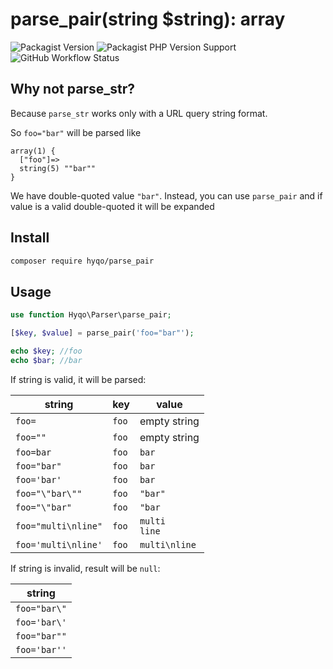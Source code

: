 # parse_pair(string $string): array

![Packagist Version](https://img.shields.io/packagist/v/hyqo/parse-pair?style=flat-square)
![Packagist PHP Version Support](https://img.shields.io/packagist/php-v/hyqo/parse-pair?style=flat-square)
![GitHub Workflow Status](https://img.shields.io/github/actions/workflow/status/hyqo/parse-pair/tests.yml?branch=main&label=tests&style=flat-square)

## Why not parse_str?

Because `parse_str` works only with a URL query string format.

So `foo="bar"` will be parsed like

```text
array(1) {
  ["foo"]=>
  string(5) ""bar""
}
```

We have double-quoted value `"bar"`. Instead, you can use `parse_pair` and if value is a valid double-quoted it will be
expanded

## Install

```sh
composer require hyqo/parse_pair
```

## Usage

```php
use function Hyqo\Parser\parse_pair;

[$key, $value] = parse_pair('foo="bar"');

echo $key; //foo
echo $bar; //bar
```

If string is valid, it will be parsed:

| string              | key   | value              |
|---------------------|-------|--------------------|
| `foo=`              | `foo` | empty string               | 
| `foo=""`            | `foo` | empty string       | 
| `foo=bar`           | `foo` | `bar`              | 
| `foo="bar"`         | `foo` | `bar`              | 
| `foo='bar'`         | `foo` | `bar`              | 
| `foo="\"bar\""`     | `foo` | `"bar"`            |
| `foo="\"bar"`       | `foo` | `"bar`             |
| `foo="multi\nline"` | `foo` | `multi`<br/>`line` |
| `foo='multi\nline'` | `foo` | `multi\nline`      |

If string is invalid, result will be `null`:

| string       |
|--------------|
| `foo="bar\"` | 
| `foo='bar\'` |
| `foo="bar""` |
| `foo='bar''` |
